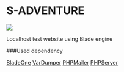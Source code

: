 # S-ADVENTURE
![](http://staradventure.xf.cz/views/includes/assets/img/apple-touch-icon.png)

Localhost test website using Blade engine


###Used dependency

[BladeOne](https://github.com/EFTEC/BladeOne)
[VarDumper](https://github.com/symfony/var-dumper)
[PHPMailer](https://github.com/PHPMailer/PHPMailer)
[PHPServer](https://github.com/felixfbecker/php-language-serverhttps)